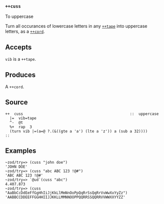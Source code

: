 ### `++cuss`

To uppercase

Turn all occurances of lowercase letters in any [`++tape`]() into uppercase
letters, as a [`++cord`]().

Accepts
-------

`vib` is a `++tape`.

Produces
--------

A `++cord`.

Source
------

    ++  cuss                                                ::  uppercase
      |=  vib=tape
      ^-  @t
      %+  rap  3
      (turn vib |=(a=@ ?.(&((gte a 'a') (lte a 'z')) a (sub a 32))))
    ::

Examples
--------

    ~zod/try=> (cuss "john doe")
    'JOHN DOE'
    ~zod/try=> (cuss "abc ABC 123 !@#")
    'ABC ABC 123 !@#'
    ~zod/try=> `@ud`(cuss "abc")
    4.407.873
    ~zod/try=> (cuss "AaBbCcDdEeFfGgHhIiJjKkLlMmNnOoPpQqRrSsQqRrVvWwXxYyZz")
    'AABBCCDDEEFFGGHHIIJJKKLLMMNNOOPPQQRRSSQQRRVVWWXXYYZZ'

